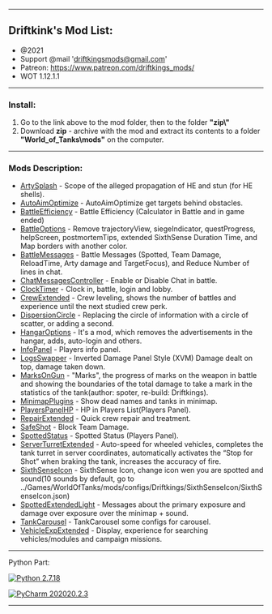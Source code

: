 ﻿---------------------------------------------
**Driftkink's Mod List:**
---------------------------------------------
 - @2021
 - Support @mail 'driftkingsmods@gmail.com'
 - Patreon: https://www.patreon.com/driftkings_mods/
 - WOT 1.12.1.1
 --------------------------------------------
### Install:
1. Go to the link above to the mod folder, then to the folder **"zip\\"**
2. Download **zip** - archive with the mod and extract its contents to a folder **"World_of_Tanks\mods\"** on the computer.
 --------------------------------------------

### Mods Description:
* [ArtySplash][] - Scope of the alleged propagation of HE and stun (for HE shells).
* [AutoAimOptimize][] - AutoAimOptimize get targets behind obstacles.
* [BattleEfficiency][] - Battle Efficiency (Calculator in Battle and in game ended)
* [BattleOptions][] - Remove trajectoryView, siegeIndicator, questProgress, helpScreen, postmortemTips, extended SixthSense Duration Time, and Map borders with another color.
* [BattleMessages][] - Battle Messages (Spotted, Team Damage, ReloadTime, Arty damage and TargetFocus), and Reduce Number of lines in chat.
* [ChatMessagesController][] - Enable or Disable Chat in battle.
* [ClockTimer][] - Clock in, battle, login and lobby.
* [CrewExtended][] - Crew leveling, shows the number of battles and experience until the next studied crew perk.
* [DispersionCircle][] - Replacing the circle of information with a circle of scatter, or adding a second.
* [HangarOptions][] - It's a mod, which removes the advertisements in the hangar, adds, auto-login and others.
* [InfoPanel][] - Players info panel.
* [LogsSwapper][] - Inverted Damage Panel Style (XVM) Damage dealt on top, damage taken down.
* [MarksOnGun][] - "Marks", the progress of marks on the weapon in battle and showing the boundaries of the total damage to take a mark in the statistics of the tank(author: spoter, re-build: Driftkings).
* [MinimapPlugins][] - Show dead names and tanks in minimap.
* [PlayersPanelHP][] - HP in Players List(Players Panel).
* [RepairExtended][] - Quick crew repair and treatment.
* [SafeShot][] - Block Team Damage.
* [SpottedStatus][] - Spotted Status (Players Panel).
* [ServerTurretExtended][] - Auto-speed for wheeled vehicles, completes the tank turret in server coordinates, automatically activates the “Stop for Shot” when braking the tank, increases the accuracy of fire.
* [SixthSenseIcon][] - SixthSense Icon, change icon wen you are spotted and sound(10 sounds by default, go to ../Games/WorldOfTanks/mods/configs/Driftkings/SixthSenseIcon/SixthSenseIcon.json)
* [SpottedExtendedLight][] - Messages about the primary exposure and damage over exposure over the minimap + sound.
* [TankCarousel][] - TankCarousel some configs for carousel.
* [VehicleExpExtended][] - Display, experience for searching vehicles/modules and campaign missions.

[ArtySplash]: ./ArtySplash/
[AutoAimOptimize]: ./AutoAimOptimize/
[BattleEfficiency]: ./BattleEfficiency/
[BattleOptions]: ./BattleOptions/
[BattleMessages]: ./BattleMessages/
[InfoPanel]:./InfoPanel/
[ChatMessagesController]: ./ChatMessagesController/
[ClockTimer]: ./ClockTimer/
[CrewExtended]: ./CrewExtended/
[DispersionCircle]: ./DispersionCircle/
[HangarOptions]: ./HangarOptions/
[LogsSwapper]: ./LogsSwapper/
[MarksOnGun]:./MarksOnGun/
[MinimapPlugins]: ./MinimapPlugins/
[PlayersPanelHP]: ./PlayersPanelHP/
[RepairExtended]: ./RepairExtended/
[SafeShot]: ./SafeShot/
[SpottedStatus]: ./SpottedStatus/
[ServerTurretExtended]: ./ServerTurretExtended/
[SixthSenseIcon]: ./SixthSenseIcon/
[SpottedExtendedLight]: ./SpottedExtendedLight/
[TankCarousel]: ./TankCarousel/
[VehicleExpExtended]: ./VehicleExpExtended/

--------------------------------------------
Python Part:

[![Python 2.7.18](https://img.shields.io/badge/python-2.7.18-blue.svg)](https://www.python.org/downloads/release/python-2718/)

[![PyCharm 202020.2.3](https://img.shields.io/badge/PyCharm-202020.2.3-green.svg)](https://www.jetbrains.com/pycharm/)

--------------------------------------------